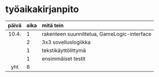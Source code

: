 # työaikakirjanpito

| päivä | aika | mitä tein  |
| :----:|:-----| :-----|
| 10.4. | 1    | rakenteen suunnittelua, GameLogic-interface |
|       | 2    | 3x3 sovelluslogiikka |
|       | 1    | tekstikäyttölittymä |
|       | 1    | ensimmäiset testit |
| yht   | 6    | |
